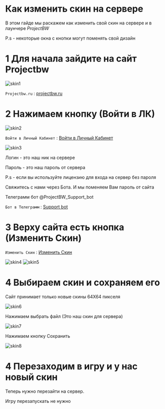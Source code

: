 # Как изменить скин на сервере

В этом гайде мы раскажем как изменить свой скин на сервере и в лаунчере *ProjectBW*

P.s - некоторые окна с кнопки могут поменять свой дизайн 


# 1 Для начала зайдите на сайт Projectbw

![skin1](https://wiki.projectbw.ru/images/skin/skin1.jpg)

`Projectbw.ru` : [projectbw.ru](https://projectbw.ru)


# 2 Нажимаем кнопку (Войти в ЛК)

![skin2](https://wiki.projectbw.ru/images/skin/skin2.jpg)

`Войти в Личный Кабинет` : [Войти в Личный Кабинет](https://projectbw.ru/user/login)

![skin3](https://wiki.projectbw.ru/images/skin/skin3.jpg)

Логин - это наш ник на сервере

Пароль - это наш пароль от сервера


P.s - если вы используйте лицензию для входа на сервер без пароля 

Свяжитесь с нами через Бота. И мы поменяем Вам пароль от сайта

Телеграмм бот @ProjectBW_Support_bot 

`Бот в Телеграмм` : [Support bot](t.me/ProjectBW_Support_bot)

# 3 Верху сайта есть кнопка (Изменить Скин)

`Изменить Скин` : [Изменить Скин](https://projectbw.ru/skin-api)

![skin4](https://wiki.projectbw.ru/images/skin/skin4.jpg)
![skin5](https://wiki.projectbw.ru/images/skin/skin5.jpg)

# 4 Выбираем скин и сохраняем его

Сайт принимает только новые скины 64Х64 пикселя

![skin6](https://wiki.projectbw.ru/images/skin/skin6.jpg)

Нажимаем выбрать файл (Это наш скин для сервера)

![skin7](https://wiki.projectbw.ru/images/skin/skin7.jpg)

Нажимаем кнопку Сохранить

![skin8](https://wiki.projectbw.ru/images/skin/skin8.jpg)

# 4 Перезаходим в игру и у нас новый скин

Теперь нужно перезайти на сервер.

Игру перезапускать не нужно